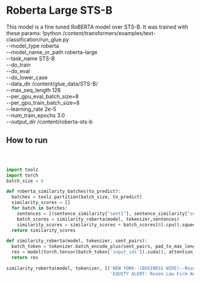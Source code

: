 

# Roberta Large STS-B

This model is a fine tuned RoBERTA model over STS-B.
It was trained with these params:
!python /content/transformers/examples/text-classification/run_glue.py \
    --model_type roberta \
    --model_name_or_path roberta-large \
    --task_name STS-B \
    --do_train \
    --do_eval \
    --do_lower_case \
    --data_dir /content/glue_data/STS-B/ \
    --max_seq_length 128 \
    --per_gpu_eval_batch_size=8   \
    --per_gpu_train_batch_size=8   \
    --learning_rate 2e-5 \
    --num_train_epochs 3.0 \
    --output_dir /content/roberta-sts-b


## How to run

```python



import toolz
import torch
batch_size = 6

def roberta_similarity_batches(to_predict):
  batches = toolz.partition(batch_size, to_predict)
  similarity_scores = []  
  for batch in batches: 
    sentences = [(sentence_similarity["sent1"], sentence_similarity["sent2"])  for sentence_similarity in batch]   
    batch_scores = similarity_roberta(model, tokenizer,sentences)
    similarity_scores = similarity_scores + batch_scores[0].cpu().squeeze(axis=1).tolist()
  return similarity_scores

def similarity_roberta(model, tokenizer, sent_pairs):
  batch_token = tokenizer.batch_encode_plus(sent_pairs, pad_to_max_length=True, max_length=500)
  res = model(torch.tensor(batch_token['input_ids']).cuda(), attention_mask=torch.tensor(batch_token["attention_mask"]).cuda())  
  return res

similarity_roberta(model, tokenizer, [('NEW YORK--(BUSINESS WIRE)--Rosen Law Firm, a global investor rights law firm, announces it is investigating potential securities claims on behalf of shareholders of Vale S.A. ( VALE ) resulting from allegations that Vale may have issued materially misleading business information to the investing public',
                                       'EQUITY ALERT: Rosen Law Firm Announces Investigation of Securities Claims Against Vale S.A. – VALE')])
                                       
```                                 
